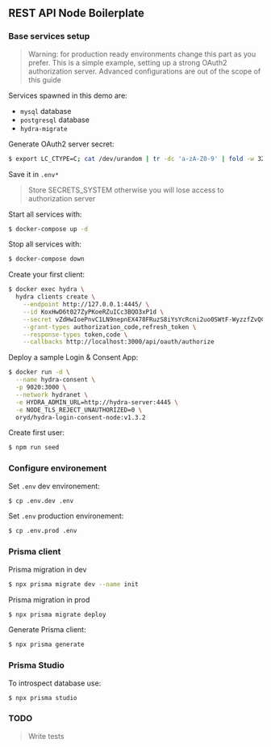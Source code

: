 ## REST API Node Boilerplate

### Base services setup

> Warning: for production ready environments change this part as you prefer. This is a simple example, setting up a strong OAuth2 authorization server. Advanced configurations are out of the scope of this guide

Services spawned in this demo are:
 - `mysql` database
 - `postgresql` database
 - `hydra-migrate` 

Generate OAuth2 server secret:
```bash
$ export LC_CTYPE=C; cat /dev/urandom | tr -dc 'a-zA-Z0-9' | fold -w 32 | head -n 1
```

Save it in `.env*`

> Store SECRETS_SYSTEM otherwise you will lose access to authorization server

Start all services with:
```bash
$ docker-compose up -d
```

Stop  all services with:
```bash
$ docker-compose down
```

Create your first client:
```bash
$ docker exec hydra \
  hydra clients create \
    --endpoint http://127.0.0.1:4445/ \
    --id KoxHwD6t027ZyPKoeRZuICc3BQO3xP1d \
    --secret vZdHwIoePnvC1LN9nepnEX478FRuzS8iYsYcRcni2uo0SWtF-WyzzfZvQC51HstX \
    --grant-types authorization_code,refresh_token \
    --response-types token,code \
    --callbacks http://localhost:3000/api/oauth/authorize
```

Deploy a sample Login & Consent App:
```bash
$ docker run -d \
  --name hydra-consent \
  -p 9020:3000 \
  --network hydranet \
  -e HYDRA_ADMIN_URL=http://hydra-server:4445 \
  -e NODE_TLS_REJECT_UNAUTHORIZED=0 \
  oryd/hydra-login-consent-node:v1.3.2
```

Create first user:
```bash
$ npm run seed
```

### Configure environement

Set `.env` dev environement:
```bash
$ cp .env.dev .env
```

Set `.env` production environement:
```bash
$ cp .env.prod .env
```

### Prisma client

Prisma migration in dev
```bash
$ npx prisma migrate dev --name init
```

Prisma migration in prod
```bash
$ npx prisma migrate deploy
```

Generate Prisma client:
```bash
$ npx prisma generate
```

### Prisma Studio

To introspect database use:
```bash
$ npx prisma studio
```

### TODO

> Write tests
